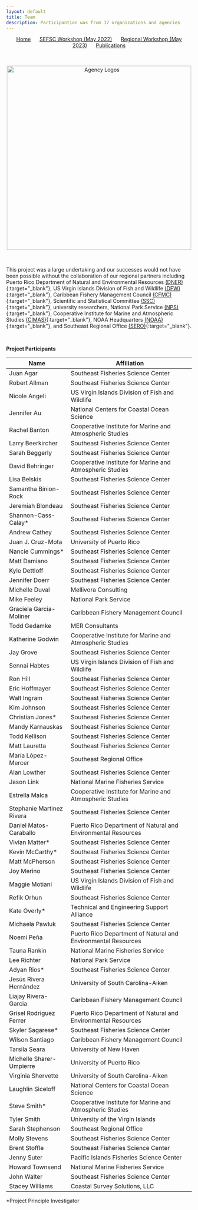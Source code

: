 ```yaml
---
layout: default
title: Team
description: Participantion was from 17 organizations and agencies
---
```


<!-- navigation.html -->
<div style="text-align: center; margin-bottom: 1rem;">
  <a href="./" style="margin-right: 20px; ">Home</a>
  <a href="SEFSC.html" style="margin-right: 20px;">SEFSC Workshop (May 2022)</a>
  <a href="Regional.html" style="margin-right: 20px;">Regional Workshop (May 2023)</a>
  <a href="Publications.html">Publications</a>
</div>

<br>

<p align="center">
<img src="https://github.com/user-attachments/assets/f192392b-fcd7-4413-9a97-8dcf6505f876" alt="Agency Logos" width="500">
</p>

<br>

This project was a large undertaking and our successes would not have been possible without the collaboration of our regional partners including Puerto Rico Department of Natural and Environmental Resources [(DNER)](https://www.ecos.org/members/puerto-rico/){:target="_blank"}, US Virgin Islands Division of Fish and Wildlife [(DFW)](https://dpnr.vi.gov/fish-and-wildlife/){:target="_blank"}, Caribbean Fishery Management Council [(CFMC)](https://www.caribbeanfmc.com/){:target="_blank"}, Scientific and Statistical Committee [(SSC)](https://www.caribbeanfmc.com/about-caribbean-fishery-management-council/scientific-and-statistical-committee){:target="_blank"}, university researchers, National Park Service [(NPS)](https://www.nps.gov/subjects/oceans/caribbean.htm){:target="_blank"}, Cooperative Institute for Marine and Atmospheric Studies [(CIMAS)](https://cimas.earth.miami.edu/){:target="_blank"}, NOAA Headquarters [(NOAA)](https://www.fisheries.noaa.gov/about/office-habitat-conservation){:target="_blank"}, and Southeast Regional Office [(SERO)](https://www.fisheries.noaa.gov/southeast/sustainable-fisheries/sustainable-fisheries-caribbean){:target="_blank"}.

<br>

**Project Participants**

Name | Affiliation
--- | ---
Juan Agar | Southeast Fisheries Science Center
Robert Allman | Southeast Fisheries Science Center
Nicole Angeli | US Virgin Islands Division of Fish and Wildlife
Jennifer Au | National Centers for Coastal Ocean Science
Rachel Banton | Cooperative Institute for Marine and Atmospheric Studies
Larry Beerkircher | Southeast Fisheries Science Center
Sarah Beggerly | Southeast Fisheries Science Center
David Behringer | Cooperative Institute for Marine and Atmospheric Studies
Lisa Belskis | Southeast Fisheries Science Center
Samantha Binion-Rock | Southeast Fisheries Science Center
Jeremiah Blondeau | Southeast Fisheries Science Center
Shannon-Cass-Calay* | Southeast Fisheries Science Center
Andrew Cathey | Southeast Fisheries Science Center
Juan J. Cruz-Mota | University of Puerto Rico
Nancie Cummings* | Southeast Fisheries Science Center
Matt Damiano | Southeast Fisheries Science Center
Kyle Dettloff | Southeast Fisheries Science Center
Jennifer Doerr | Southeast Fisheries Science Center
Michelle Duval | Mellivora Consulting
Mike Feeley |	National Park Service
Graciela Garcia-Moliner | Caribbean Fishery Management Council
Todd Gedamke | MER Consultants
Katherine Godwin | Cooperative Institute for Marine and Atmospheric Studies
Jay Grove | Southeast Fisheries Science Center
Sennai Habtes | US Virgin Islands Division of Fish and Wildlife
Ron Hill | Southeast Fisheries Science Center
Eric Hoffmayer | Southeast Fisheries Science Center
Walt Ingram | Southeast Fisheries Science Center
Kim Johnson | Southeast Fisheries Science Center
Christian Jones* | Southeast Fisheries Science Center
Mandy Karnauskas |	Southeast Fisheries Science Center
Todd Kellison | Southeast Fisheries Science Center
Matt Lauretta | Southeast Fisheries Science Center
María López-Mercer | Southeast Regional Office
Alan Lowther | Southeast Fisheries Science Center
Jason Link | National Marine Fisheries Service
Estrella Malca | Cooperative Institute for Marine and Atmospheric Studies
Stephanie Martinez Rivera | Southeast Fisheries Science Center
Daniel Matos-Caraballo | Puerto Rico Department of Natural and Environmental Resources
Vivian Matter* | Southeast Fisheries Science Center
Kevin McCarthy* | Southeast Fisheries Science Center
Matt McPherson | Southeast Fisheries Science Center
Joy Merino |	Southeast Fisheries Science Center
Maggie Motiani | US Virgin Islands Division of Fish and Wildlife
Refik Orhun |	Southeast Fisheries Science Center
Kate Overly* | Technical and Engineering Support Alliance
Michaela Pawluk | Southeast Fisheries Science Center
Noemi Peña |	Puerto Rico Department of Natural and Environmental Resources
Tauna Rankin | National Marine Fisheries Service
Lee Richter | National Park Service
Adyan Rios* | Southeast Fisheries Science Center
Jesús Rivera Hernández | University of South Carolina-Aiken
Liajay Rivera-Garcia | Caribbean Fishery Management Council
Grisel Rodriguez Ferrer | Puerto Rico Department of Natural and Environmental Resources
Skyler Sagarese* | Southeast Fisheries Science Center
Wilson Santiago | Caribbean Fishery Management Council
Tarsila Seara | University of New Haven
Michelle Sharer-Umpierre |	University of Puerto Rico
Virginia Shervette | University of South Carolina-Aiken
Laughlin Siceloff | National Centers for Coastal Ocean Science
Steve Smith* | Cooperative Institute for Marine and Atmospheric Studies
Tyler Smith |	University of the Virgin Islands
Sarah Stephenson | Southeast Regional Office
Molly Stevens | Southeast Fisheries Science Center
Brent Stoffle | Southeast Fisheries Science Center
Jenny Suter |	Pacific Islands Fisheries Science Center
Howard Townsend | National Marine Fisheries Service
John Walter | Southeast Fisheries Science Center
Stacey Williams | Coastal Survey Solutions, LLC
  
*Project Principle Investigator
